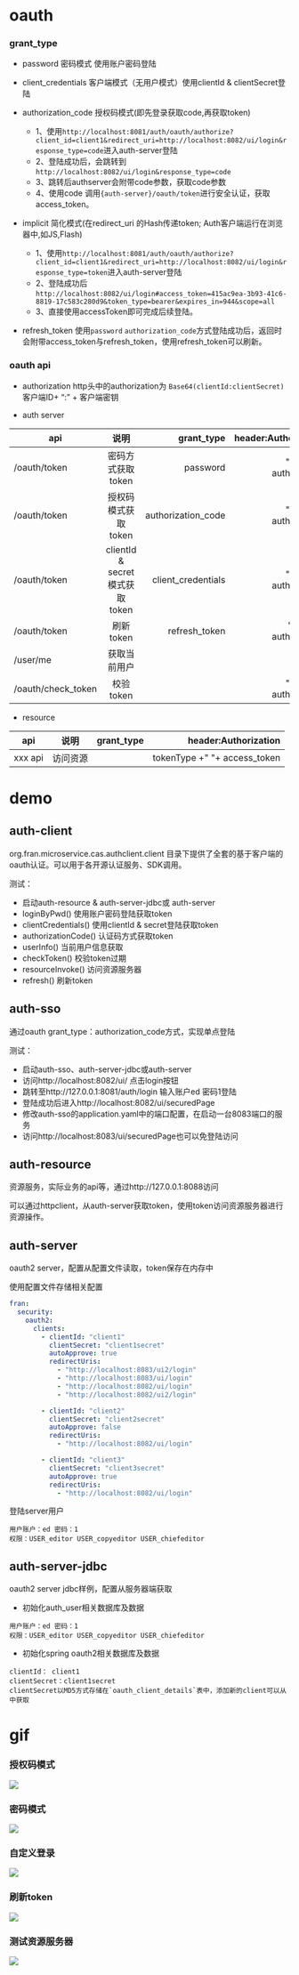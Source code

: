 
# oauth

### grant_type

- password 密码模式 使用账户密码登陆
- client_credentials 客户端模式（无用户模式）使用clientId & clientSecret登陆
- authorization_code 授权码模式(即先登录获取code,再获取token)
    - 1、使用`http://localhost:8081/auth/oauth/authorize?client_id=client1&redirect_uri=http://localhost:8082/ui/login&response_type=code`进入auth-server登陆
    - 2、登陆成功后，会跳转到`http://localhost:8082/ui/login&response_type=code`
    - 3、跳转后authserver会附带code参数，获取code参数
    - 4、使用code 调用`{auth-server}/oauth/token`进行安全认证，获取access_token。
- implicit 简化模式(在redirect_uri 的Hash传递token; Auth客户端运行在浏览器中,如JS,Flash)
    - 1、使用`http://localhost:8081/auth/oauth/authorize?client_id=client1&redirect_uri=http://localhost:8082/ui/login&response_type=token`进入auth-server登陆
    - 2、登陆成功后`http://localhost:8082/ui/login#access_token=415ac9ea-3b93-41c6-8819-17c583c280d9&token_type=bearer&expires_in=944&scope=all`
    - 3、直接使用accessToken即可完成后续登陆。

- refresh_token 使用`password` `authorization_code`方式登陆成功后，返回时会附带access_token与refresh_token，使用refresh_token可以刷新。

### oauth api

- authorization
http头中的authorization为 `Base64(clientId:clientSecret)` 客户端ID+ “:” + 客户端密钥

- auth server

| api                |      说明                          |  grant_type         |   header:Authorization    |
|--------------------|:----------------------------------:|-------------------:|---------------------------:|
| /oauth/token       |  密码方式获取token                  | password           |  "basic " + authorization |
| /oauth/token       |  授权码模式获取token                | authorization_code |  "basic " + authorization |
| /oauth/token       |  clientId & secret模式获取token    | client_credentials |  "basic " + authorization  |               
| /oauth/token       |  刷新token                         | refresh_token      | "basic "+ authorization  |
| /user/me           |  获取当前用户                       |                   |                          |
| /oauth/check_token |  校验token                         |                   |  "basic " + authorization |

- resource 

| api                |      说明                          |  grant_type         |   header:Authorization       |
|--------------------|:----------------------------------:|-------------------:|------------------------------:|
| xxx api            |   访问资源                          |                    |  tokenType +" "+ access_token |


# demo

## auth-client
org.fran.microservice.cas.authclient.client 目录下提供了全套的基于客户端的oauth认证。可以用于各开源认证服务、SDK调用。

测试：
- 启动auth-resource & auth-server-jdbc或 auth-server
- loginByPwd() 使用账户密码登陆获取token
- clientCredentials() 使用clientId & secret登陆获取token
- authorizationCode() 认证码方式获取token
- userInfo() 当前用户信息获取
- checkToken() 校验token过期
- resourceInvoke() 访问资源服务器
- refresh() 刷新token

## auth-sso
通过oauth grant_type：authorization_code方式，实现单点登陆

测试：
- 启动auth-sso、auth-server-jdbc或auth-server
- 访问http://localhost:8082/ui/ 点击login按钮
- 跳转至http://127.0.0.1:8081/auth/login 输入账户ed 密码1登陆
- 登陆成功后进入http://localhost:8082/ui/securedPage
- 修改auth-sso的application.yaml中的端口配置，在启动一台8083端口的服务
- 访问http://localhost:8083/ui/securedPage也可以免登陆访问

## auth-resource
资源服务，实际业务的api等，通过http://127.0.0.1:8088访问

可以通过httpclient，从auth-server获取token，使用token访问资源服务器进行资源操作。

## auth-server
oauth2 server，配置从配置文件读取，token保存在内存中

使用配置文件存储相关配置
```yaml
fran:
  security:
    oauth2:
      clients:
        - clientId: "client1"
          clientSecret: "client1secret"
          autoApprove: true
          redirectUris:
            - "http://localhost:8083/ui2/login"
            - "http://localhost:8083/ui/login"
            - "http://localhost:8082/ui/login"
            - "http://localhost:8082/ui2/login"

        - clientId: "client2"
          clientSecret: "client2secret"
          autoApprove: false
          redirectUris:
            - "http://localhost:8082/ui/login"

        - clientId: "client3"
          clientSecret: "client3secret"
          autoApprove: true
          redirectUris:
            - "http://localhost:8082/ui/login"
```

登陆server用户
```
用户账户：ed 密码：1
权限：USER_editor USER_copyeditor USER_chiefeditor
```


## auth-server-jdbc
oauth2 server jdbc样例，配置从服务器端获取

- 初始化auth_user相关数据库及数据
```
用户账户：ed 密码：1
权限：USER_editor USER_copyeditor USER_chiefeditor
```

- 初始化spring oauth2相关数据库及数据
```
clientId： client1
clientSecret：client1secret
clientSecret以MD5方式存储在`oauth_client_details`表中，添加新的client可以从中获取
```

# gif

### 授权码模式
![](files/spring-security-oauth202.gif)

### 密码模式
![](files/spring-security-oauth203.gif)

### 自定义登录
![](files/spring-security-oauth204.gif)

### 刷新token
![](files/spring-security-oauth205.gif)

### 测试资源服务器
![](files/spring-security-oauth206.gif)